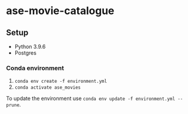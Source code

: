 # ase-movie-catalogue

## Setup
- Python 3.9.6
- Postgres
### Conda environment
1. `conda env create -f environment.yml`
2. `conda activate ase_movies`

To update the environment use `conda env update -f environment.yml --prune`.